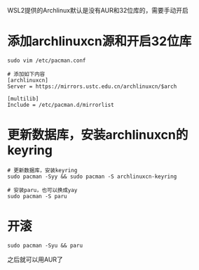 WSL2提供的Archlinux默认是没有AUR和32位库的，需要手动开启

# 添加archlinuxcn源和开启32位库
```
sudo vim /etc/pacman.conf

# 添加如下内容
[archlinuxcn]
Server = https://mirrors.ustc.edu.cn/archlinuxcn/$arch

[multilib]
Include = /etc/pacman.d/mirrorlist
```

# 更新数据库，安装archlinuxcn的keyring
```
# 更新数据库，安装keyring
sudo pacman -Syy && sudo pacman -S archlinuxcn-keyring

# 安装paru，也可以换成yay
sudo pacman -S paru
```

# 开滚
```
sudo pacman -Syu && paru
```

之后就可以用AUR了

